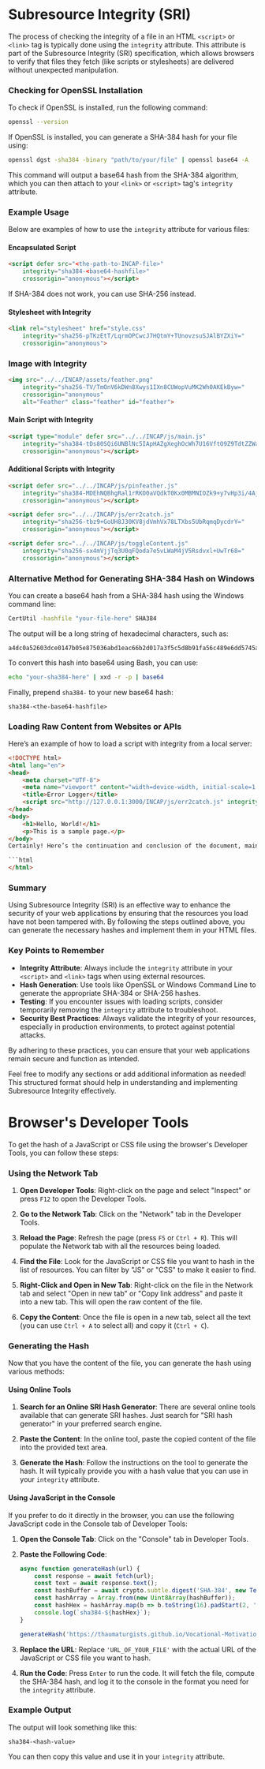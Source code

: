 # Subresource Integrity (SRI)

The process of checking the integrity of a file in an HTML `<script>` or `<link>` tag is typically done using the `integrity` attribute. This attribute is part of the Subresource Integrity (SRI) specification, which allows browsers to verify that files they fetch (like scripts or stylesheets) are delivered without unexpected manipulation.

### Checking for OpenSSL Installation

To check if OpenSSL is installed, run the following command:

```bash
openssl --version
```

If OpenSSL is installed, you can generate a SHA-384 hash for your file using:

```bash
openssl dgst -sha384 -binary "path/to/your/file" | openssl base64 -A
```

This command will output a base64 hash from the SHA-384 algorithm, which you can then attach to your `<link>` or `<script>` tag's `integrity` attribute.

### Example Usage

Below are examples of how to use the `integrity` attribute for various files:

#### Encapsulated Script

```html
<script defer src="<the-path-to-INCAP-file>"
    integrity="sha384-<base64-hashfile>"
    crossorigin="anonymous"></script>
```

If SHA-384 does not work, you can use SHA-256 instead.

#### Stylesheet with Integrity

```html
<link rel="stylesheet" href="style.css"
    integrity="sha256-pTKzEtT/LqrmOPCwcJ7HQtmY+TUnovzsuSJAlBYZXiY="
    crossorigin="anonymous">
```

### Image with Integrity
```html
<img src="../../INCAP/assets/feather.png"
    integrity="sha256-TV/TmOnV6kDWn8Xwys1IXn8CUWopVuMK2Wh0AKEkByw="
    crossorigin="anonymous"
    alt="Feather" class="feather" id="feather">
```

#### Main Script with Integrity

```html
<script type="module" defer src="../../INCAP/js/main.js"
    integrity="sha384-tDs80SQi6UNBlNc5IApHAZgXeghOcWh7U16VftO9Z9TdtZZWaNy41dwj5nuy/C6B"
    crossorigin="anonymous"></script>
```

#### Additional Scripts with Integrity

```html
<script defer src="../../INCAP/js/pinfeather.js"
    integrity="sha384-MDEhNQBhgRal1rRKO0aVQdkT0Kx0MBMNIOZk9+y7vHp3i/4AjpjMfvCsI1cnSVF6"
    crossorigin="anonymous"></script>

<script defer src="../../INCAP/js/err2catch.js"
    integrity="sha256-tbz9+GoUH8J30KV8jdVmhVx78LTXbs5UbRqmqDycdrY="
    crossorigin="anonymous"></script>

<script defer src="../../INCAP/js/toggleContent.js"
    integrity="sha256-sx4mVjjTq3U0qFQoda7e5vLWaM4jV5Rsdvxl+UwTr68="
    crossorigin="anonymous"></script>
```

### Alternative Method for Generating SHA-384 Hash on Windows

You can create a base64 hash from a SHA-384 hash using the Windows command line:

```cmd
CertUtil -hashfile "your-file-here" SHA384
```

The output will be a long string of hexadecimal characters, such as:

```
a4dc0a52603dce0147b05e875036abd1eac66b2d017a3f5c5d8b91fa56c489e6dd5745ad63cee29433e78ff2f4945176
```

To convert this hash into base64 using Bash, you can use:

```bash
echo "your-sha384-here" | xxd -r -p | base64
```

Finally, prepend `sha384-` to your new base64 hash:

```
sha384-<the-base64-hashfile>
```

### Loading Raw Content from Websites or APIs

Here’s an example of how to load a script with integrity from a local server:

```html
<!DOCTYPE html>
<html lang="en">
<head>
    <meta charset="UTF-8">
    <meta name="viewport" content="width=device-width, initial-scale=1.0">
    <title>Error Logger</title>
    <script src="http://127.0.0.1:3000/INCAP/js/err2catch.js" integrity="sha384-<YOUR_GENERATED_HASH>" crossorigin="anonymous"></script>
</head>
<body>
    <h1>Hello, World!</h1>
    <p>This is a sample page.</p>
</body>
Certainly! Here’s the continuation and conclusion of the document, maintaining the same formatting and clarity:

```html
</html>
```

### Summary

Using Subresource Integrity (SRI) is an effective way to enhance the security of your web applications by ensuring that the resources you load have not been tampered with. By following the steps outlined above, you can generate the necessary hashes and implement them in your HTML files.

### Key Points to Remember

- **Integrity Attribute**: Always include the `integrity` attribute in your `<script>` and `<link>` tags when using external resources.
- **Hash Generation**: Use tools like OpenSSL or Windows Command Line to generate the appropriate SHA-384 or SHA-256 hashes.
- **Testing**: If you encounter issues with loading scripts, consider temporarily removing the `integrity` attribute to troubleshoot.
- **Security Best Practices**: Always validate the integrity of your resources, especially in production environments, to protect against potential attacks.

By adhering to these practices, you can ensure that your web applications remain secure and function as intended.



Feel free to modify any sections or add additional information as needed! This structured format should help in understanding and implementing Subresource Integrity effectively.


# Browser's Developer Tools
To get the hash of a JavaScript or CSS file using the browser's Developer Tools, you can follow these steps:

### Using the Network Tab

1. **Open Developer Tools**: Right-click on the page and select "Inspect" or press `F12` to open the Developer Tools.

2. **Go to the Network Tab**: Click on the "Network" tab in the Developer Tools.

3. **Reload the Page**: Refresh the page (press `F5` or `Ctrl + R`). This will populate the Network tab with all the resources being loaded.

4. **Find the File**: Look for the JavaScript or CSS file you want to hash in the list of resources. You can filter by "JS" or "CSS" to make it easier to find.

5. **Right-Click and Open in New Tab**: Right-click on the file in the Network tab and select "Open in new tab" or "Copy link address" and paste it into a new tab. This will open the raw content of the file.

6. **Copy the Content**: Once the file is open in a new tab, select all the text (you can use `Ctrl + A` to select all) and copy it (`Ctrl + C`).

### Generating the Hash

Now that you have the content of the file, you can generate the hash using various methods:

#### Using Online Tools

1. **Search for an Online SRI Hash Generator**: There are several online tools available that can generate SRI hashes. Just search for "SRI hash generator" in your preferred search engine.

2. **Paste the Content**: In the online tool, paste the copied content of the file into the provided text area.

3. **Generate the Hash**: Follow the instructions on the tool to generate the hash. It will typically provide you with a hash value that you can use in your `integrity` attribute.

#### Using JavaScript in the Console

If you prefer to do it directly in the browser, you can use the following JavaScript code in the Console tab of Developer Tools:

1. **Open the Console Tab**: Click on the "Console" tab in Developer Tools.

2. **Paste the Following Code**:

   ```javascript
   async function generateHash(url) {
       const response = await fetch(url);
       const text = await response.text();
       const hashBuffer = await crypto.subtle.digest('SHA-384', new TextEncoder().encode(text));
       const hashArray = Array.from(new Uint8Array(hashBuffer));
       const hashHex = hashArray.map(b => b.toString(16).padStart(2, '0')).join('');
       console.log(`sha384-${hashHex}`);
   }

   generateHash('https://thaumaturgists.github.io/Vocational-Motivation/INCAP/js/err2catch.js');
   ```

3. **Replace the URL**: Replace `'URL_OF_YOUR_FILE'` with the actual URL of the JavaScript or CSS file you want to hash.

4. **Run the Code**: Press `Enter` to run the code. It will fetch the file, compute the SHA-384 hash, and log it to the console in the format you need for the `integrity` attribute.

### Example Output

The output will look something like this:

```
sha384-<hash-value>
```

You can then copy this value and use it in your `integrity` attribute.